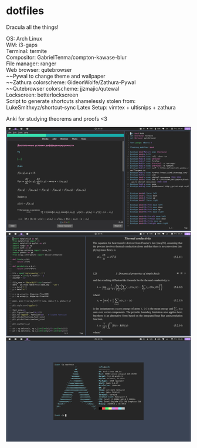 # dotfiles

Dracula all the things!

OS: Arch Linux\
WM: i3-gaps\
Terminal: termite\
Compositor: GabrielTenma/compton-kawase-blur\
File manager: ranger\
Web browser: qutebrowser\
~~Pywal to change theme and wallpaper\
~~Zathura colorscheme: GideonWolfe/Zathura-Pywal\
~~Qutebrowser colorscheme: jjzmajic/qutewal\
Lockscreen: betterlockscreen\
Script to generate shortcuts shamelessly stolen from: LukeSmithxyz/shortcut-sync
Latex Setup: vimtex + ultisnips + zathura

Anki for studying theorems and proofs <3

![Alt text](Pictures/Screenshots/ScreenAnki.png?raw=true "Screenshot")
![Alt text](Pictures/Screenshots/ScreenZathura.png?raw=true "Screenshot")
![Alt text](Pictures/Screenshots/ScreenNeofetch.png?raw=true "Anki1")
